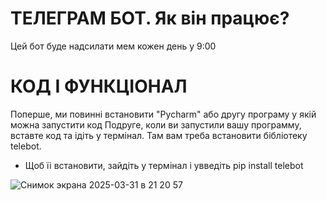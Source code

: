 
# ТЕЛЕГРАМ БОТ. Як він працює?
Цей бот буде надсилати мем кожен день у 9:00
# КОД І ФУНКЦІОНАЛ
 Поперше, ми повинні встановити "Pycharm" або другу програму у якій можна запустити код
 Подруге, коли ви запустили вашу программу, вставте код та ідіть у термінал. Там вам треба встановити бібліотеку telebot.
 - Щоб їі встановити, зайдіть у термінал і увведіть  pip install telebot


![Снимок экрана 2025-03-31 в 21 20 57](https://github.com/user-attachments/assets/1f389c07-d345-4800-97dc-1f130566847a)

  
